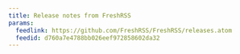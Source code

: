 ```yaml
---
title: Release notes from FreshRSS
params:
  feedlink: https://github.com/FreshRSS/FreshRSS/releases.atom
  feedid: d760a7e4788bb026eef972858602da32
---
```

